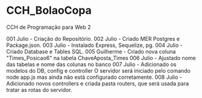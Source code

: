 # CCH_BolaoCopa
 CCH de Programação para Web 2

 001 Julio     - Criação do Repositório.
 002 Julio     - Criado MER Postgres e Package.json.
 003 Julio     - Instalado Express, Sequelize, pg.
 004 Julio     - Criado Database e Tables SQL.
 005 Guilherme - Criado nova coluna "Times_Posicao6" na tabela ChaveAposta_Times
 006 Julio     - Ajustado nome das tabelas e nome das colunas no banco
 007 Julio     - Adicionado os modelos do DB, config e controller
                 O servidor será iniciado pelo comando node app.js
                 mas ainda não está configurado corretamente.
 008 Julio     - Adicionado novos controllers e criada pasta routers, 
                 que será usada para tratar as rotas do servidor.
